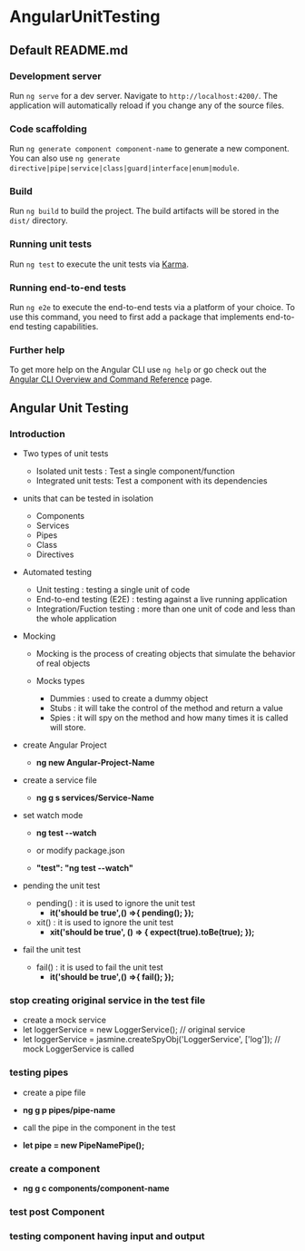 # AngularUnitTesting

## Default README.md

### Development server

Run `ng serve` for a dev server. Navigate to `http://localhost:4200/`. The application will automatically reload if you change any of the source files.

### Code scaffolding

Run `ng generate component component-name` to generate a new component. You can also use `ng generate directive|pipe|service|class|guard|interface|enum|module`.

### Build

Run `ng build` to build the project. The build artifacts will be stored in the `dist/` directory.

### Running unit tests

Run `ng test` to execute the unit tests via [Karma](https://karma-runner.github.io).

### Running end-to-end tests

Run `ng e2e` to execute the end-to-end tests via a platform of your choice. To use this command, you need to first add a package that implements end-to-end testing capabilities.

### Further help

To get more help on the Angular CLI use `ng help` or go check out the [Angular CLI Overview and Command Reference](https://angular.io/cli) page.

## Angular Unit Testing

### Introduction

- Two types of unit tests

  - Isolated unit tests : Test a single component/function
  - Integrated unit tests: Test a component with its dependencies

- units that can be tested in isolation

  - Components
  - Services
  - Pipes
  - Class
  - Directives

- Automated testing

  - Unit testing : testing a single unit of code
  - End-to-end testing (E2E) : testing against a live running application
  - Integration/Fuction testing : more than one unit of code and less than the whole application

- Mocking

  - Mocking is the process of creating objects that simulate the behavior of real objects

  - Mocks types
    - Dummies : used to create a dummy object
    - Stubs : it will take the control of the method and return a value
    - Spies : it will spy on the method and how many times it is called will store.

- create Angular Project

  - **ng new Angular-Project-Name**

- create a service file

  - **ng g s services/Service-Name**

- set watch mode

  - **ng test --watch**

  - or modify package.json
  - **"test": "ng test --watch"**

- pending the unit test

  - pending() : it is used to ignore the unit test
    - **it('should be true',() =>{ pending(); });**
  - xit() : it is used to ignore the unit test
    - **xit('should be true', () => { expect(true).toBe(true); });**

- fail the unit test
  - fail() : it is used to fail the unit test
    - **it('should be true',() =>{ fail(); });**

### stop creating original service in the test file

<!--
/**
   * here the original LoggerService is called
   * stop this we need to create a mock service
   * spyOn(loggerService, 'log')
   */
  // let loggerService = new LoggerService();

  // instance for the calculator service
  // let calculator = new CalculatorService(); // this not valid because this is depend on LoggerService
  // let calculator = new CalculatorService(loggerService);

  let result;

  // test add method
  it('should add two numbers', () => {
    // let loggerService = new LoggerService();  // original LoggerService is called
    let loggerService = jasmine.createSpyObj('LoggerService', ['log']); // mock LoggerService is called

    let calculator = new CalculatorService(loggerService);

    // spyOn(loggerService, 'log'); // this not needed because we are using mock LoggerService

    result = calculator.add(2, 2);

    expect(result).toEqual(4);
    expect(loggerService.log).toHaveBeenCalledTimes(1);
  });
-->

- create a mock service
- let loggerService = new LoggerService(); // original service
- let loggerService = jasmine.createSpyObj('LoggerService', ['log']); // mock LoggerService is called

### testing pipes

- create a pipe file
- **ng g p pipes/pipe-name**

- call the pipe in the component in the test
- **let pipe = new PipeNamePipe();**

<!--
// in the strength.pipe.ts file
export class StrengthPipe implements PipeTransform {
  transform(value: number): string {
    if (value < 10) {
      return value + '(weak)';
    } else if (value >= 10 && value < 20) {
      return value + '(strong)';
    } else {
      return `${value} (strongest)`;
    }
  }
}

// in the strength.pipe.spec.ts file

import { StrengthPipe } from './strength.pipe';

describe('StrengthPipe', () => {
  it('should display weak if value is 5', () => {
    let pipe = new StrengthPipe();

    expect(pipe.transform(5)).toEqual('5 (weak)');
  });

  it('should display strong if value is 15', () => {
    let pipe = new StrengthPipe();

    expect(pipe.transform(15)).toEqual('15 (strong)');
  });

  it('should display strongest if value is 30', () => {
    let pipe = new StrengthPipe();

    expect(pipe.transform(30)).toEqual('30 (strongest)');
  });

 -->

### create a component

- **ng g c components/component-name**

### test post Component

<!--
let POSTS: Post[];
  let component: PostsComponent;
  let mockPostService: any;

  beforeEach(() => {
    POSTS = [
      {
        id: 1,
        title: 'Post 1',
        body: 'This is post 1',
      },
      {
        id: 2,
        title: 'Post 2',
        body: 'This is post 2',
      },
      {
        id: 3,
        title: 'Post 3',
        body: 'This is post 3',
      },
    ];

    mockPostService = jasmine.createSpyObj(['getPosts', 'deletePost']);

    component = new PostsComponent(mockPostService);
  });

/*****************************************/

beforeEach(() => {
  /**
    * below line is not work
    * because of delete() method depends on the postService.deletePost()
    * theirfore, we need to mock the postService.deletePost() method
    */
  // component.delete(POSTS[1]);

  mockPostService.deletePost.and.returnValue(of(true)); // mock the postService.deletePost() method
  component.postsFromComponent = POSTS;

  component.delete(POSTS[1]);
});
-->

### testing component having input and output

<!--
/*
* here we are only testing typescript code not the html
*/
// in the post.component.ts file
export class PostComponent {
  @Input() post!: Post;

  @Output() delete = new EventEmitter<Post>();

  onDeletePost(event: Event) {
    event.stopPropagation();
    this.delete.emit(this.post);
  }
}

// in the post.component.spec.ts file
it('should rise ad event when the delete post is clicked', () => {
    const comp = new PostComponent();
    const post: Post = { id: 1, title: 'test', body: 'test body' };
    comp.post = post;

    comp.delete.pipe(first()).subscribe((selectedPost) => {
      expect(selectedPost).toEqual(post);
    });

    comp.onDeletePost(new MouseEvent('click'));
  });
 -->

